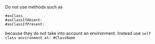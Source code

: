 Do not use methods such as

	#asClass
	#asClassIfAbsent:
	#asClassIfPresent:
	
because they do not take into account an environment. Instead use `self class environment at: #ClassName`